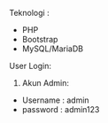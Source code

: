 Teknologi :
- PHP
- Bootstrap
- MySQL/MariaDB

User Login:

1. Akun Admin:
- Username : admin
- password : admin123